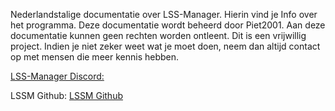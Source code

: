 Nederlandstalige documentatie over LSS-Manager. 
Hierin vind je Info over het programma.
Deze documentatie wordt beheerd door Piet2001.
Aan deze documentatie kunnen geen rechten worden ontleent. Dit is een vrijwillig project.
Indien je niet zeker weet wat je moet doen, neem dan altijd contact op met mensen die meer kennis hebben.

[LSS-Manager Discord:](https://discord.gg/RcTNjpB)

LSSM Github:
[LSSM Github](https://github.com/LSS-Manager/lss-manager-v3)
